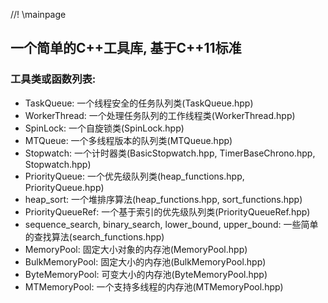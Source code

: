 //! \mainpage
## 一个简单的C++工具库, 基于C++11标准
### 工具类或函数列表:
- TaskQueue: 一个线程安全的任务队列类(TaskQueue.hpp)
- WorkerThread: 一个处理任务队列的工作线程类(WorkerThread.hpp)
- SpinLock: 一个自旋锁类(SpinLock.hpp)
- MTQueue: 一个多线程版本的队列类(MTQueue.hpp)
- Stopwatch: 一个计时器类(BasicStopwatch.hpp, TimerBaseChrono.hpp, Stopwatch.hpp)
- PriorityQueue: 一个优先级队列类(heap_functions.hpp, PriorityQueue.hpp)
- heap_sort: 一个堆排序算法(heap_functions.hpp, sort_functions.hpp)
- PriorityQueueRef: 一个基于索引的优先级队列类(PriorityQueueRef.hpp)
- sequence_search, binary_search, lower_bound, upper_bound: 一些简单的查找算法(search_functions.hpp)
- MemoryPool: 固定大小对象的内存池(MemoryPool.hpp)
- BulkMemoryPool: 固定大小的内存池(BulkMemoryPool.hpp)
- ByteMemoryPool: 可变大小的内存池(ByteMemoryPool.hpp)
- MTMemoryPool: 一个支持多线程的内存池(MTMemoryPool.hpp)
